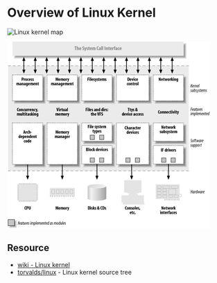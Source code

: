 # Overview of Linux Kernel

![Linux kernel map](https://upload.wikimedia.org/wikipedia/commons/5/5b/Linux_kernel_map.png)

![Linux kernel split view](images/KernelSplitView.gif)

## Resource

* [wiki - Linux kernel](https://en.wikipedia.org/wiki/Linux_kernel)
* [torvalds/linux](https://github.com/torvalds/linux) - Linux kernel source tree
